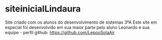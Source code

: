 # siteinicialLindaura
Site criado com os alunos do desenvolvimento de sistemas 3ºA
Este site em especial foi desenvolvido em sua maior parte pelo aluno Leonardo e sua equipe - perfil github: https://github.com/LepooSolaAir
